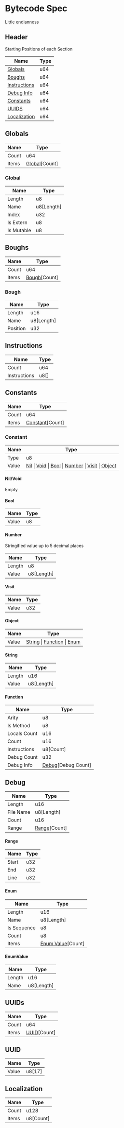 # Bytecode Spec 

Little endianness

## Header

Starting Positions of each Section

| Name                          | Type |
|-------------------------------|------|
| [Globals](#Globals)           | u64  |
| [Boughs](#Boughs)             | u64  |
| [Instructions](#Instructions) | u64  |
| [Debug Info](#Debug)          | u64  |
| [Constants](#Constants)       | u64  |
| [UUIDS](#UUIDs)               | u64  |
| [Localization](#Localization) | u64  |

## Globals

| Name  | Type                     |
|-------|--------------------------|
| Count | u64                      |
| Items | [Global](#Global)[Count] |

### Global

| Name       | Type       |
|------------|------------|
| Length     | u8         |
| Name       | u8[Length] |
| Index      | u32        |
| Is Extern  | u8         |
| Is Mutable | u8         |

## Boughs

| Name  | Type                   |
|-------|------------------------|
| Count | u64                    |
| Items | [Bough](#Bough)[Count] |

### Bough

| Name     | Type       |
|----------|------------|
| Length   | u16         |
| Name     | u8[Length] |
| Position | u32        |

## Instructions

| Name         | Type |
|--------------|------|
| Count        | u64  |
| Instructions | u8[] |

## Constants

| Name  | Type                         |
|-------|------------------------------|
| Count | u64                          |
| Items | [Constant](#Constant)[Count] |

### Constant

| Name  | Type                                                                                                              |
|-------|-------------------------------------------------------------------------------------------------------------------|
| Type  | u8                                                                                                                |
| Value | [Nil](#NilVoid) \| [Void](#NilVoid) \| [Bool](#Bool) \| [Number](#Number) \| [Visit](#Visit) \| [Object](#Object) |

#### Nil/Void

Empty

#### Bool

| Name     | Type       |
|----------|------------|
| Value    | u8         |


#### Number

Stringified value up to 5 decimal places

| Name   | Type       |
|--------|------------|
| Length | u8         |
| Value  | u8[Length] |

#### Visit

| Name     | Type |
|----------|------|
| Value    | u32  |

#### Object

| Name  | Type                                                        |
|-------|-------------------------------------------------------------|
| Value | [String](#String) \| [Function](#Function) \| [Enum](#Enum) |

#### String

| Name   | Type       |
|--------|------------|
| Length | u16        |
| Value  | u8[Length] |

#### Function

| Name         | Type                         |
|--------------|------------------------------|
| Arity        | u8                           |
| Is Method    | u8                           |
| Locals Count | u16                          |
| Count        | u16                          |
| Instructions | u8[Count]                    |
| Debug Count  | u32                          |
| Debug Info   | [Debug](#Debug)[Debug Count] |

## Debug

| Name      | Type                   |
|-----------|------------------------|
| Length    | u16                    |
| File Name | u8[Length]             |
| Count     | u16                    |
| Range     | [Range](#Range)[Count] |

#### Range

| Name  | Type |
|-------|------|
| Start | u32  |
| End   | u32  |
| Line  | u32  |

#### Enum

| Name        | Type                            |
|-------------|---------------------------------|
| Length      | u16                             |
| Name        | u8[Length]                      |
| Is Sequence | u8                              |
| Count       | u8                              |
| Items       | [Enum Value](#EnumValue)[Count] |

#### EnumValue

| Name        | Type              |
|-------------|-------------------|
| Length      | u16               |
| Name        | u8[Length]        |

## UUIDs

| Name  | Type                 |
|-------|----------------------|
| Count | u64                  |
| Items | [UUID](#UUID)[Count] |

## UUID

| Name  | Type   |
|-------|--------|
| Value | u8[17] |

## Localization

| Name  | Type      |
|-------|-----------|
| Count | u128      |
| Items | u8[Count] |






